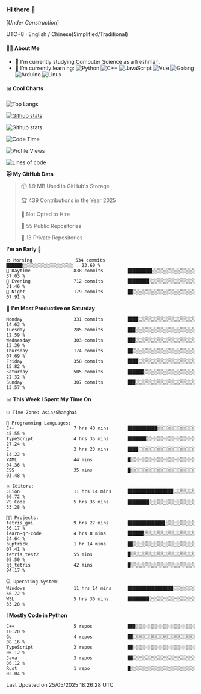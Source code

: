 ### Hi there 👋

\[*Under Construction*\]

UTC+8 · English / Chinese(Simplified/Traditional)

<!--
**NoNormalCreeper/NoNormalCreeper** is a ✨ _special_ ✨ repository because its `README.md` (this file) appears on your GitHub profile.

Here are some ideas to get you started:

- 🔭 I’m currently working on ...
- 🌱 I’m currently learning ...
- 👯 I’m looking to collaborate on ...
- 🤔 I’m looking for help with ...
- 💬 Ask me about ...
- 📫 How to reach me: ...
- 😄 Pronouns: ...
- ⚡ Fun fact: ...
-->

#### 👩‍💻 About Me

- 🏫 I'm currently studying Computer Science as a freshman.
- 🌱 I’m currently learning: 
![Python](https://img.shields.io/badge/-Python-blue?style=flat-square&logo=Python&logoColor=fff)
![C++](https://img.shields.io/badge/-C%2B%2B-00599C?style=flat-square&logo=C%2B%2B&logoColor=fff)
![JavaScript](https://img.shields.io/badge/-JavaScript-ffca18?style=flat-square&logo=JavaScript&logoColor=fff)
![Vue](https://img.shields.io/badge/-Vue-4FC08D?style=flat-square&logo=Vue.js&logoColor=fff)
![Golang](https://img.shields.io/badge/-Go-007d9c?style=flat-square&logo=Go&logoColor=fff)
![Arduino](https://img.shields.io/badge/-Arduino-00979D?style=flat-square&logo=Arduino&logoColor=fff)
![Linux](https://img.shields.io/badge/-Linux-FCC624?style=flat-square&logo=Linux&logoColor=fff)

#### 📊 Cool Charts

![Top Langs](https://readme-stats-zeta-six.vercel.app/api/top-langs/?username=NoNormalCreeper&layout=compact)

[![Github stats](https://readme-stats-zeta-six.vercel.app/api?username=NoNormalCreeper&show=reviews,discussions_started,discussions_answered,prs_merged,prs_merged_percentage)](https://github.com/anuraghazra/github-readme-stats)

![Github stats](https://github-profile-trophy.vercel.app/?username=NoNormalCreeper)


<!--START_SECTION:waka-->
![Code Time](http://img.shields.io/badge/Code%20Time-528%20hrs%2018%20mins-blue)

![Profile Views](http://img.shields.io/badge/Profile%20Views-2-blue)

![Lines of code](https://img.shields.io/badge/From%20Hello%20World%20I%27ve%20Written-3.2%20million%20lines%20of%20code-blue)

**🐱 My GitHub Data** 

> 📦 1.9 MB Used in GitHub's Storage 
 > 
> 🏆 439 Contributions in the Year 2025
 > 
> 🚫 Not Opted to Hire
 > 
> 📜 55 Public Repositories 
 > 
> 🔑 13 Private Repositories 
 > 
**I'm an Early 🐤** 

```text
🌞 Morning                534 commits         ██████░░░░░░░░░░░░░░░░░░░   23.60 % 
🌆 Daytime                838 commits         █████████░░░░░░░░░░░░░░░░   37.03 % 
🌃 Evening                712 commits         ████████░░░░░░░░░░░░░░░░░   31.46 % 
🌙 Night                  179 commits         ██░░░░░░░░░░░░░░░░░░░░░░░   07.91 % 
```
📅 **I'm Most Productive on Saturday** 

```text
Monday                   331 commits         ████░░░░░░░░░░░░░░░░░░░░░   14.63 % 
Tuesday                  285 commits         ███░░░░░░░░░░░░░░░░░░░░░░   12.59 % 
Wednesday                303 commits         ███░░░░░░░░░░░░░░░░░░░░░░   13.39 % 
Thursday                 174 commits         ██░░░░░░░░░░░░░░░░░░░░░░░   07.69 % 
Friday                   358 commits         ████░░░░░░░░░░░░░░░░░░░░░   15.82 % 
Saturday                 505 commits         ██████░░░░░░░░░░░░░░░░░░░   22.32 % 
Sunday                   307 commits         ███░░░░░░░░░░░░░░░░░░░░░░   13.57 % 
```


📊 **This Week I Spent My Time On** 

```text
🕑︎ Time Zone: Asia/Shanghai

💬 Programming Languages: 
C++                      7 hrs 40 mins       ███████████░░░░░░░░░░░░░░   45.55 % 
TypeScript               4 hrs 35 mins       ███████░░░░░░░░░░░░░░░░░░   27.24 % 
C                        2 hrs 23 mins       ████░░░░░░░░░░░░░░░░░░░░░   14.22 % 
YAML                     44 mins             █░░░░░░░░░░░░░░░░░░░░░░░░   04.36 % 
CSS                      35 mins             █░░░░░░░░░░░░░░░░░░░░░░░░   03.48 % 

🔥 Editors: 
CLion                    11 hrs 14 mins      █████████████████░░░░░░░░   66.72 % 
VS Code                  5 hrs 36 mins       ████████░░░░░░░░░░░░░░░░░   33.28 % 

🐱‍💻 Projects: 
tetris_gui               9 hrs 27 mins       ██████████████░░░░░░░░░░░   56.17 % 
learn-qr-code            4 hrs 8 mins        ██████░░░░░░░░░░░░░░░░░░░   24.64 % 
buptrick                 1 hr 14 mins        ██░░░░░░░░░░░░░░░░░░░░░░░   07.41 % 
tetris_test2             55 mins             █░░░░░░░░░░░░░░░░░░░░░░░░   05.50 % 
qt_tetris                42 mins             █░░░░░░░░░░░░░░░░░░░░░░░░   04.17 % 

💻 Operating System: 
Windows                  11 hrs 14 mins      █████████████████░░░░░░░░   66.72 % 
WSL                      5 hrs 36 mins       ████████░░░░░░░░░░░░░░░░░   33.28 % 
```

**I Mostly Code in Python** 

```text
C++                      5 repos             ███░░░░░░░░░░░░░░░░░░░░░░   10.20 % 
Go                       4 repos             ██░░░░░░░░░░░░░░░░░░░░░░░   08.16 % 
TypeScript               3 repos             ██░░░░░░░░░░░░░░░░░░░░░░░   06.12 % 
Java                     3 repos             ██░░░░░░░░░░░░░░░░░░░░░░░   06.12 % 
Rust                     1 repo              █░░░░░░░░░░░░░░░░░░░░░░░░   02.04 % 
```




 Last Updated on 25/05/2025 18:26:28 UTC
<!--END_SECTION:waka-->

